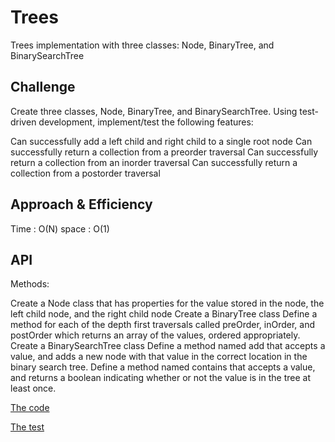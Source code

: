 # Trees
Trees implementation with three classes: Node, BinaryTree, and BinarySearchTree

## Challenge
Create three classes, Node, BinaryTree, and BinarySearchTree. Using test-driven development, implement/test the following features:

Can successfully add a left child and right child to a single root node
Can successfully return a collection from a preorder traversal
Can successfully return a collection from an inorder traversal
Can successfully return a collection from a postorder traversal

## Approach & Efficiency
Time : O(N)
space : O(1)

## API

Methods:

Create a Node class that has properties for the value stored in the node, the left child node, and the right child node
Create a BinaryTree class
Define a method for each of the depth first traversals called preOrder, inOrder, and postOrder which returns an array of the values, ordered appropriately.
Create a BinarySearchTree class
Define a method named add that accepts a value, and adds a new node with that value in the correct location in the binary search tree.
Define a method named contains that accepts a value, and returns a boolean indicating whether or not the value is in the tree at least once.

[The code](trees/trees.py)

[The test](tests/test_trees.py)


